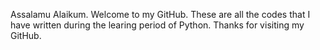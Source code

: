 Assalamu Alaikum.
Welcome to my GitHub.
These are all the codes that I have written during the learing period of Python.
Thanks for visiting my GitHub.
